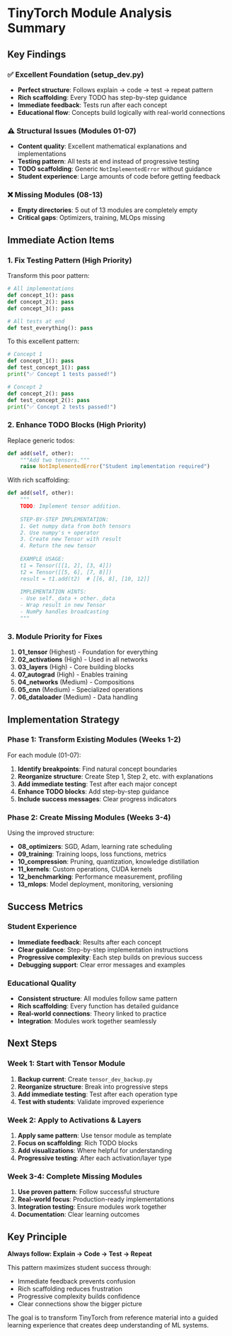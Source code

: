 # TinyTorch Module Analysis Summary

## Key Findings

### ✅ **Excellent Foundation (setup_dev.py)**
- **Perfect structure**: Follows explain → code → test → repeat pattern
- **Rich scaffolding**: Every TODO has step-by-step guidance
- **Immediate feedback**: Tests run after each concept
- **Educational flow**: Concepts build logically with real-world connections

### ⚠️ **Structural Issues (Modules 01-07)**
- **Content quality**: Excellent mathematical explanations and implementations
- **Testing pattern**: All tests at end instead of progressive testing
- **TODO scaffolding**: Generic `NotImplementedError` without guidance
- **Student experience**: Large amounts of code before getting feedback

### ❌ **Missing Modules (08-13)**
- **Empty directories**: 5 out of 13 modules are completely empty
- **Critical gaps**: Optimizers, training, MLOps missing

## Immediate Action Items

### 1. **Fix Testing Pattern (High Priority)**
Transform this poor pattern:
```python
# All implementations
def concept_1(): pass
def concept_2(): pass
def concept_3(): pass

# All tests at end
def test_everything(): pass
```

To this excellent pattern:
```python
# Concept 1
def concept_1(): pass
def test_concept_1(): pass
print("✅ Concept 1 tests passed!")

# Concept 2  
def concept_2(): pass
def test_concept_2(): pass
print("✅ Concept 2 tests passed!")
```

### 2. **Enhance TODO Blocks (High Priority)**
Replace generic todos:
```python
def add(self, other):
    """Add two tensors."""
    raise NotImplementedError("Student implementation required")
```

With rich scaffolding:
```python
def add(self, other):
    """
    TODO: Implement tensor addition.
    
    STEP-BY-STEP IMPLEMENTATION:
    1. Get numpy data from both tensors
    2. Use numpy's + operator
    3. Create new Tensor with result
    4. Return the new tensor
    
    EXAMPLE USAGE:
    t1 = Tensor([[1, 2], [3, 4]])
    t2 = Tensor([[5, 6], [7, 8]])
    result = t1.add(t2)  # [[6, 8], [10, 12]]
    
    IMPLEMENTATION HINTS:
    - Use self._data + other._data
    - Wrap result in new Tensor
    - NumPy handles broadcasting
    """
```

### 3. **Module Priority for Fixes**
1. **01_tensor** (Highest) - Foundation for everything
2. **02_activations** (High) - Used in all networks  
3. **03_layers** (High) - Core building blocks
4. **07_autograd** (High) - Enables training
5. **04_networks** (Medium) - Compositions
6. **05_cnn** (Medium) - Specialized operations
7. **06_dataloader** (Medium) - Data handling

## Implementation Strategy

### Phase 1: Transform Existing Modules (Weeks 1-2)
For each module (01-07):
1. **Identify breakpoints**: Find natural concept boundaries
2. **Reorganize structure**: Create Step 1, Step 2, etc. with explanations
3. **Add immediate testing**: Test after each major concept
4. **Enhance TODO blocks**: Add step-by-step guidance
5. **Include success messages**: Clear progress indicators

### Phase 2: Create Missing Modules (Weeks 3-4)
Using the improved structure:
- **08_optimizers**: SGD, Adam, learning rate scheduling
- **09_training**: Training loops, loss functions, metrics
- **10_compression**: Pruning, quantization, knowledge distillation
- **11_kernels**: Custom operations, CUDA kernels
- **12_benchmarking**: Performance measurement, profiling
- **13_mlops**: Model deployment, monitoring, versioning

## Success Metrics

### Student Experience
- **Immediate feedback**: Results after each concept
- **Clear guidance**: Step-by-step implementation instructions
- **Progressive complexity**: Each step builds on previous success
- **Debugging support**: Clear error messages and examples

### Educational Quality
- **Consistent structure**: All modules follow same pattern
- **Rich scaffolding**: Every function has detailed guidance
- **Real-world connections**: Theory linked to practice
- **Integration**: Modules work together seamlessly

## Next Steps

### Week 1: Start with Tensor Module
1. **Backup current**: Create `tensor_dev_backup.py`
2. **Reorganize structure**: Break into progressive steps
3. **Add immediate testing**: Test after each operation type
4. **Test with students**: Validate improved experience

### Week 2: Apply to Activations & Layers
1. **Apply same pattern**: Use tensor module as template
2. **Focus on scaffolding**: Rich TODO blocks
3. **Add visualizations**: Where helpful for understanding
4. **Progressive testing**: After each activation/layer type

### Week 3-4: Complete Missing Modules
1. **Use proven pattern**: Follow successful structure
2. **Real-world focus**: Production-ready implementations
3. **Integration testing**: Ensure modules work together
4. **Documentation**: Clear learning outcomes

## Key Principle

**Always follow: Explain → Code → Test → Repeat**

This pattern maximizes student success through:
- Immediate feedback prevents confusion
- Rich scaffolding reduces frustration  
- Progressive complexity builds confidence
- Clear connections show the bigger picture

The goal is to transform TinyTorch from reference material into a guided learning experience that creates deep understanding of ML systems. 
